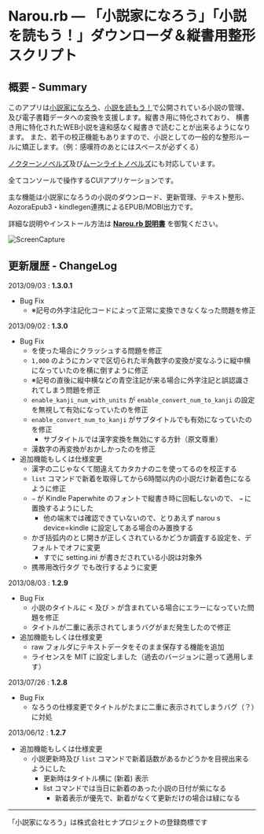 Narou.rb ― 「小説家になろう」「小説を読もう！」ダウンローダ＆縦書用整形スクリプト
============================================================

概要 - Summary
--------------
このアプリは[小説家になろう](http://syosetu.com/)、[小説を読もう！](http://yomou.syosetu.com/)で公開されている小説の管理、
及び電子書籍データへの変換を支援します。縦書き用に特化されており、
横書き用に特化されたWEB小説を違和感なく縦書きで読むことが出来るようになります。
また、若干の校正機能もありますので、小説としての一般的な整形ルールに矯正します。（例：感嘆符のあとにはスペースが必ずくる）

[ノクターンノベルズ](http://noc.syosetu.com/)及び[ムーンライトノベルズ](http://mnlt.syosetu.com/)にも対応しています。

全てコンソールで操作するCUIアプリケーションです。

主な機能は小説家になろうの小説のダウンロード、更新管理、テキスト整形、AozoraEpub3・kindlegen連携によるEPUB/MOBI出力です。

詳細な説明やインストール方法は **[Narou.rb 説明書](https://github.com/whiteleaf7/narou/wiki)** を御覧ください。

![ScreenCapture](https://raw.github.com/wiki/whiteleaf7/narou/images/narou_cap.gif)

更新履歴 - ChangeLog
--------------------

2013/09/03 : **1.3.0.1**
* Bug Fix
	- ※記号の外字注記化コードによって正常に変換できなくなった問題を修正

2013/09/02 : **1.3.0**
* Bug Fix
	- <PBR> を使った場合にクラッシュする問題を修正
	- `1,000` のようにカンマで区切られた半角数字の変換が変なふうに縦中横になっていたのを横に倒すように修正
	- ※記号の直後に縦中横などの青空注記が来る場合に外字注記と誤認識されてしまう問題を修正
	- `enable_kanji_num_with_units` が `enable_convert_num_to_kanji` の設定を無視して有効になっていたのを修正
	- `enable_convert_num_to_kanji` がサブタイトルでも有効になっていたのを修正
		+ サブタイトルでは漢字変換を無効にする方針（原文尊重）
	- 漢数字の再変換がおかしかったのを修正
* 追加機能もしくは仕様変更
	- 漢字の二じゃなくて間違えてカタカナのニを使ってるのを校正する
	- `list` コマンドで新着を取得してから6時間以内の小説だけ新着色になるように修正
	- `⇒` が Kindle Paperwhite のフォントで縦書き時に回転しないので、 `→` に置換するようにした
		+ 他の端末では確認できていないので、とりあえず narou s device=kindle に設定してある場合のみ置換する
	- かぎ括弧内のとじ開きが正しくされているかどうか調査する設定を、デフォルトでオフに変更
		+ すでに setting.ini が書きだされている小説は対象外
	- 携帯用改行タグ <KBR> でも改行するように変更

2013/08/03 : **1.2.9**
* Bug Fix
	- 小説のタイトルに < 及び > が含まれている場合にエラーになっていた問題を修正
	- タイトルが二重に表示されてしまうバグがまだ発生したので修正
* 追加機能もしくは仕様変更
	- raw フォルダにテキストデータをそのまま保存する機能を追加
	- ライセンスを MIT に設定しました（過去のバージョンに遡って適用します）

2013/07/26 : **1.2.8**
* Bug Fix
	- なろうの仕様変更でタイトルがたまに二重に表示されてしまうバグ（？）に対処

2013/06/12 : **1.2.7**
* 追加機能もしくは仕様変更
	- 小説更新時及び `list` コマンドで新着話数があるかどうかを目視出来るようにした
		+ 更新時はタイトル横に (新着) 表示
		+ list コマンドでは当日に新着のあった小説の日付が紫になる
			- 新着表示が優先で、新着がなくて更新だけの場合は緑になる

----

「小説家になろう」は株式会社ヒナプロジェクトの登録商標です
